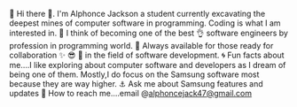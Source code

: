 🙋 Hi there 👋. I'm Alphonce Jackson a student currently excavating the deepest mines of computer software in programming. Coding is what I am interested in.
🤔 I think of becoming one of the best 👌 software engineers by profession in programming world.
🙏  Always available for those ready for collaboration ✨️ 😎 🙌 in the field of software development. 
🌀 Fun facts about me....I like exploring about computer software and developers as I dream of being one of them. Mostly,I do focus on the Samsung software most because they are way higher. 
⚓️ Ask me about Samsung features and updates
🎲 How to reach me....email @alphoncejack47@gmail.com 
